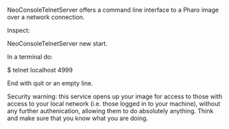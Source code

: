NeoConsoleTelnetServer offers a command line interface to a Pharo image over a network connection.

Inspect:

  NeoConsoleTelnetServer new start.

In a terminal do:

  $ telnet localhost 4999

End with quit or an empty line.

Security warning: this service opens up your image for access to those with access to your local network (i.e. those logged in to your machine), without any further authenication, allowing them to do absolutely anything. Think and make sure that you know what you are doing.